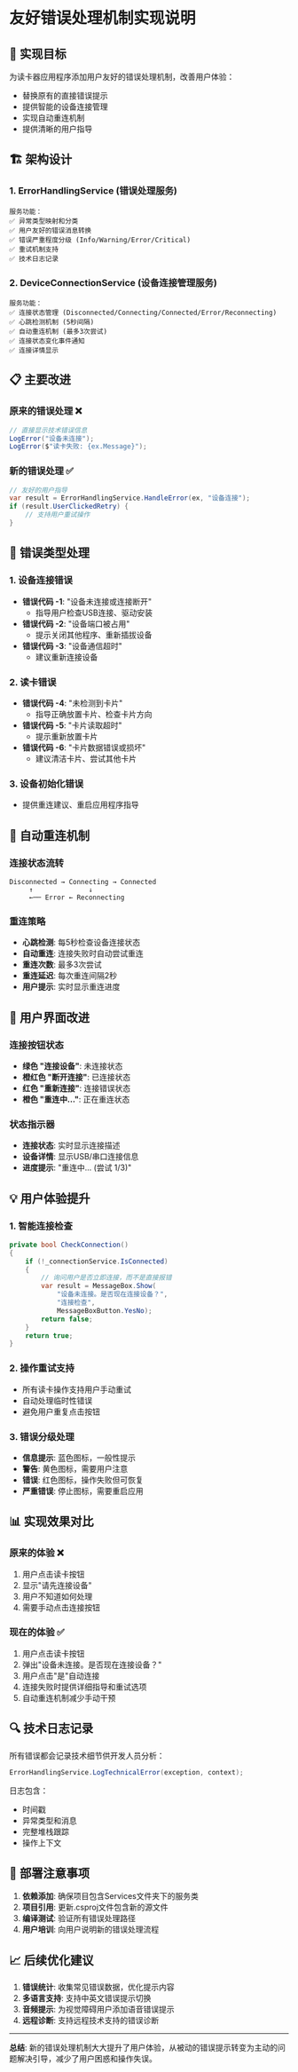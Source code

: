 # 友好错误处理机制实现说明

## 🎯 实现目标

为读卡器应用程序添加用户友好的错误处理机制，改善用户体验：
- 替换原有的直接错误提示
- 提供智能的设备连接管理
- 实现自动重连机制
- 提供清晰的用户指导

## 🏗️ 架构设计

### 1. ErrorHandlingService (错误处理服务)
```
服务功能：
✅ 异常类型映射和分类
✅ 用户友好的错误消息转换
✅ 错误严重程度分级 (Info/Warning/Error/Critical)
✅ 重试机制支持
✅ 技术日志记录
```

### 2. DeviceConnectionService (设备连接管理服务)
```
服务功能：
✅ 连接状态管理 (Disconnected/Connecting/Connected/Error/Reconnecting)
✅ 心跳检测机制 (5秒间隔)
✅ 自动重连机制 (最多3次尝试)
✅ 连接状态变化事件通知
✅ 连接详情显示
```

## 📋 主要改进

### 原来的错误处理 ❌
```csharp
// 直接显示技术错误信息
LogError("设备未连接");
LogError($"读卡失败: {ex.Message}");
```

### 新的错误处理 ✅
```csharp
// 友好的用户指导
var result = ErrorHandlingService.HandleError(ex, "设备连接");
if (result.UserClickedRetry) {
    // 支持用户重试操作
}
```

## 🔧 错误类型处理

### 1. 设备连接错误
- **错误代码 -1**: "设备未连接或连接断开"
  - 指导用户检查USB连接、驱动安装
- **错误代码 -2**: "设备端口被占用"
  - 提示关闭其他程序、重新插拔设备
- **错误代码 -3**: "设备通信超时"
  - 建议重新连接设备

### 2. 读卡错误
- **错误代码 -4**: "未检测到卡片"
  - 指导正确放置卡片、检查卡片方向
- **错误代码 -5**: "卡片读取超时"
  - 提示重新放置卡片
- **错误代码 -6**: "卡片数据错误或损坏"
  - 建议清洁卡片、尝试其他卡片

### 3. 设备初始化错误
- 提供重连建议、重启应用程序指导

## 🔄 自动重连机制

### 连接状态流转
```
Disconnected → Connecting → Connected
     ↑              ↓
     ←── Error ← Reconnecting
```

### 重连策略
- **心跳检测**: 每5秒检查设备连接状态
- **自动重连**: 连接失败时自动尝试重连
- **重连次数**: 最多3次尝试
- **重连延迟**: 每次重连间隔2秒
- **用户提示**: 实时显示重连进度

## 🎨 用户界面改进

### 连接按钮状态
- **绿色 "连接设备"**: 未连接状态
- **橙红色 "断开连接"**: 已连接状态  
- **红色 "重新连接"**: 连接错误状态
- **橙色 "重连中..."**: 正在重连状态

### 状态指示器
- **连接状态**: 实时显示连接描述
- **设备详情**: 显示USB/串口连接信息
- **进度提示**: "重连中... (尝试 1/3)"

## 💡 用户体验提升

### 1. 智能连接检查
```csharp
private bool CheckConnection()
{
    if (!_connectionService.IsConnected)
    {
        // 询问用户是否立即连接，而不是直接报错
        var result = MessageBox.Show(
            "设备未连接。是否现在连接设备？",
            "连接检查", 
            MessageBoxButton.YesNo);
        return false;
    }
    return true;
}
```

### 2. 操作重试支持
- 所有读卡操作支持用户手动重试
- 自动处理临时性错误
- 避免用户重复点击按钮

### 3. 错误分级处理
- **信息提示**: 蓝色图标，一般性提示
- **警告**: 黄色图标，需要用户注意
- **错误**: 红色图标，操作失败但可恢复
- **严重错误**: 停止图标，需要重启应用

## 📊 实现效果对比

### 原来的体验 ❌
1. 用户点击读卡按钮
2. 显示"请先连接设备"
3. 用户不知道如何处理
4. 需要手动点击连接按钮

### 现在的体验 ✅
1. 用户点击读卡按钮
2. 弹出"设备未连接。是否现在连接设备？"
3. 用户点击"是"自动连接
4. 连接失败时提供详细指导和重试选项
5. 自动重连机制减少手动干预

## 🔍 技术日志记录

所有错误都会记录技术细节供开发人员分析：
```csharp
ErrorHandlingService.LogTechnicalError(exception, context);
```

日志包含：
- 时间戳
- 异常类型和消息
- 完整堆栈跟踪
- 操作上下文

## 🚀 部署注意事项

1. **依赖添加**: 确保项目包含Services文件夹下的服务类
2. **项目引用**: 更新.csproj文件包含新的源文件
3. **编译测试**: 验证所有错误处理路径
4. **用户培训**: 向用户说明新的错误处理流程

## 📈 后续优化建议

1. **错误统计**: 收集常见错误数据，优化提示内容
2. **多语言支持**: 支持中英文错误提示切换
3. **音频提示**: 为视觉障碍用户添加语音错误提示
4. **远程诊断**: 支持远程技术支持的错误诊断

---

**总结**: 新的错误处理机制大大提升了用户体验，从被动的错误提示转变为主动的问题解决引导，减少了用户困惑和操作失误。